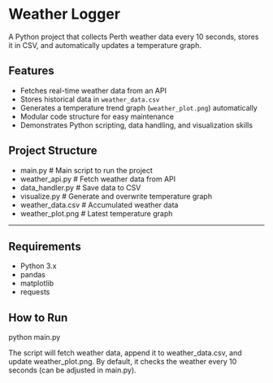 # Weather Logger

A Python project that collects Perth weather data every 10 seconds, stores it in CSV, and automatically updates a temperature graph.


## Features

- Fetches real-time weather data from an API
- Stores historical data in `weather_data.csv`
- Generates a temperature trend graph (`weather_plot.png`) automatically
- Modular code structure for easy maintenance
- Demonstrates Python scripting, data handling, and visualization skills


## Project Structure


- main.py                     # Main script to run the project
- weather_api.py              # Fetch weather data from API
- data_handler.py             # Save data to CSV
- visualize.py                # Generate and overwrite temperature graph
- weather_data.csv            # Accumulated weather data
- weather_plot.png            # Latest temperature graph

---

## Requirements

- Python 3.x
- pandas
- matplotlib
- requests

## How to Run

python main.py


The script will fetch weather data, append it to weather_data.csv, and update weather_plot.png.
By default, it checks the weather every 10 seconds (can be adjusted in main.py).



